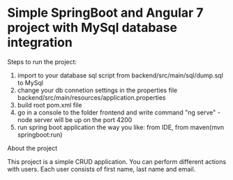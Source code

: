 # Simple SpringBoot and Angular 7 project with MySql database integration 

Steps to run the project:
1. import to your database sql script from backend/src/main/sql/dump.sql to MySql
2. change your db connetion settings in the properties file backend/src/main/resources/application.properties
3. build root pom.xml file
4. go in a console to the folder frontend and write command "ng serve" - node server will be up on the port 4200
5. run spring boot application the way you like: from IDE, from maven(mvn springboot:run)

About the project

This project is a simple CRUD application. You can perform different actions with users. 
Each user consists of first name, last name and email.
